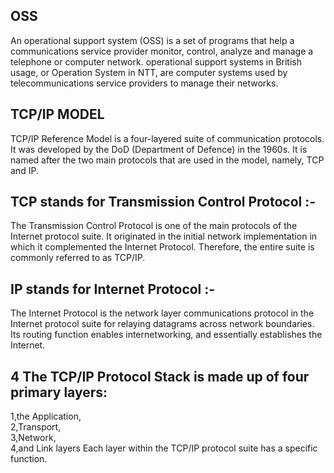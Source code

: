 ## OSS

<p> An operational support system (OSS) is a set of programs that help a communications service provider monitor, control,
    analyze and manage a telephone or computer network.
    operational support systems in British usage, or Operation System in NTT, are computer systems used by telecommunications service providers to manage their networks.
</p>

## TCP/IP MODEL

<p> TCP/IP Reference Model is a four-layered suite of communication protocols. It was developed by the DoD (Department of Defence) in the 1960s. It is named after the two main protocols that are used in the model, namely, TCP and IP.</br>

## TCP stands for Transmission Control Protocol :-

The Transmission Control Protocol is one of the main protocols of the Internet protocol suite. It originated in the initial network implementation in which it complemented the Internet Protocol. Therefore, the entire suite is commonly referred to as TCP/IP.  <br>

## IP stands for Internet Protocol :- 

The Internet Protocol is the network layer communications protocol in the Internet protocol suite for relaying datagrams across network boundaries. Its routing function enables internetworking, and essentially establishes the Internet.</br>

## 4 The TCP/IP Protocol Stack is made up of four primary layers:
    
 1,the Application, </br>
 2,Transport, </br>
 3,Network, </br>
 4,and Link layers  Each layer within the TCP/IP protocol suite has a specific function.
